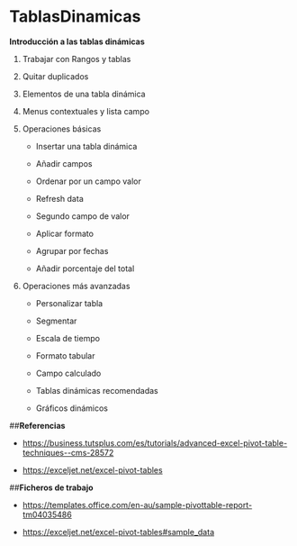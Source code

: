 # TablasDinamicas
**Introducción a las tablas dinámicas**


1. Trabajar con Rangos y tablas

1. Quitar duplicados

1. Elementos de una tabla dinámica

1. Menus contextuales y lista campo


1. Operaciones básicas

    - Insertar una tabla dinámica
  
    - Añadir campos
  
    - Ordenar por un campo valor
  
    - Refresh data
  
    - Segundo campo de valor
  
    - Aplicar formato 
  
    - Agrupar por fechas
  
    - Añadir porcentaje del total

1. Operaciones más avanzadas
  
    - Personalizar tabla
  
    - Segmentar
  
    - Escala de tiempo
  
    - Formato tabular
  
    - Campo calculado
  
    - Tablas dinámicas recomendadas
  
    - Gráficos dinámicos

##**Referencias**

- https://business.tutsplus.com/es/tutorials/advanced-excel-pivot-table-techniques--cms-28572

- https://exceljet.net/excel-pivot-tables

##**Ficheros de trabajo**

- https://templates.office.com/en-au/sample-pivottable-report-tm04035486

- https://exceljet.net/excel-pivot-tables#sample_data

